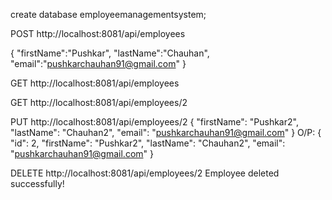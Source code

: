 create database employeemanagementsystem;

POST
http://localhost:8081/api/employees

{
    "firstName":"Pushkar",
    "lastName":"Chauhan",
    "email":"pushkarchauhan91@gmail.com"
}

GET
http://localhost:8081/api/employees

GET
http://localhost:8081/api/employees/2

PUT
http://localhost:8081/api/employees/2
{
"firstName": "Pushkar2",
"lastName": "Chauhan2",
"email": "pushkarchauhan91@gmail.com"
}
O/P:
{
"id": 2,
"firstName": "Pushkar2",
"lastName": "Chauhan2",
"email": "pushkarchauhan91@gmail.com"
}

DELETE
http://localhost:8081/api/employees/2
Employee deleted successfully!

